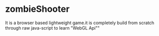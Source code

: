 # zombieShooter
It is a browser based lightweight game.it is completely build from scratch through raw java-script to learn "WebGL Api""
